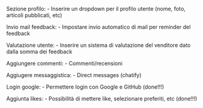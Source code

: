 <!-- EXTRAS -->

Sezione profilo:
    - Inserire un dropdown per il profilo utente (nome, foto, articoli pubblicati, etc)


Invio mail feedback:
    - Impostare invio automatico di mail per reminder del feedback



<!-- EXTRAS DEGLI EXTRAS -->

Valutazione utente:
    - Inserire un sistema di valutazione del venditore dato dalla somma dei feedback

Aggiungere commenti:
    - Commenti/recensioni

Aggiugere messaggistica:
    - Direct messages (chatify)



<!-- EXTRAS COMPLETATI -->

Login google:
    - Permettere login con Google e GitHub (done!!!)

Aggiunta likes:
    - Possibilità di mettere like, selezionare preferiti, etc (done!!!)